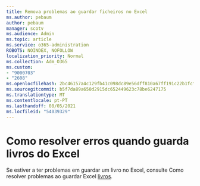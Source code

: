 ```yaml
---
title: Remova problemas ao guardar ficheiros no Excel
ms.author: pebaum
author: pebaum
manager: scotv
ms.audience: Admin
ms.topic: article
ms.service: o365-administration
ROBOTS: NOINDEX, NOFOLLOW
localization_priority: Normal
ms.collection: Adm_O365
ms.custom:
- "9000703"
- "2608"
ms.openlocfilehash: 2bc46157a4c129fb41c098dc89e56dff810a67ff191c22b1fcfad045077d4519
ms.sourcegitcommit: b5f7da89a650d2915dc652449623c78be6247175
ms.translationtype: MT
ms.contentlocale: pt-PT
ms.lasthandoff: 08/05/2021
ms.locfileid: "54039329"
---
```

# <a name="how-to-troubleshoot-errors-when-you-save-excel-workbooks"></a>Como resolver erros quando guarda livros do Excel

Se estiver a ter problemas em guardar um livro no Excel, consulte Como resolver problemas ao guardar Excel [livros](https://docs.microsoft.com/office/troubleshoot/excel/issue-when-save-excel-workbooks).
